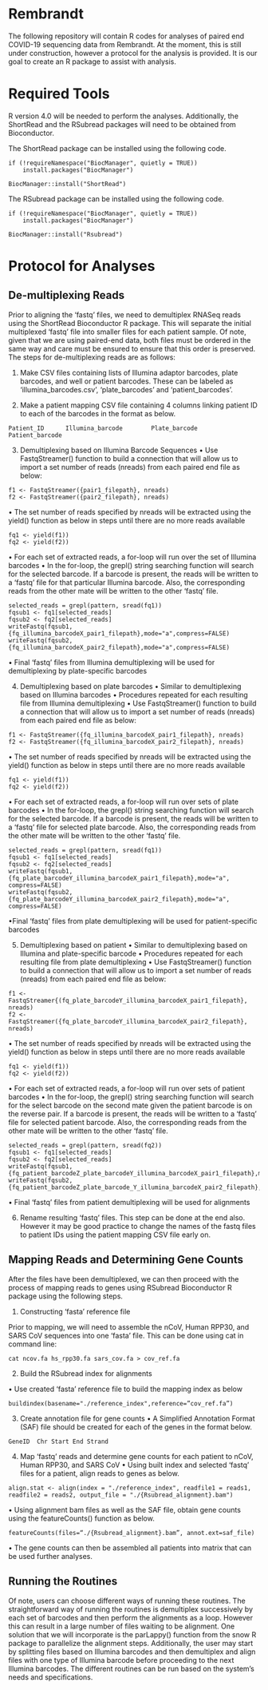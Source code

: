 # Rembrandt


The following repository will contain R codes for analyses of paired end COVID-19 sequencing data from Rembrandt. At the moment, this is still under construction, however a protocol for the analysis is provided. It is our goal to create an R package to assist with analysis. 

# Required Tools

R version 4.0 will be needed to perform the analyses. Additionally, the ShortRead and the RSubread packages will need to be obtained from Bioconductor.

The ShortRead package can be installed using the following code.

```
if (!requireNamespace("BiocManager", quietly = TRUE))
    install.packages("BiocManager")

BiocManager::install("ShortRead")
```

The RSubread package can be installed using the following code.

```
if (!requireNamespace("BiocManager", quietly = TRUE))
    install.packages("BiocManager")

BiocManager::install("Rsubread")
```

# Protocol for Analyses

## De-multiplexing Reads

Prior to aligning the ‘fastq’ files, we need to demultiplex RNASeq reads using the ShortRead Bioconductor R package. This will separate the initial multiplexed ‘fastq’ file into smaller files for each patient sample. Of note, given that we are using paired-end data, both files must be ordered in the same way and care must be ensured to ensure that this order is preserved. The steps for de-multiplexing reads are as follows:

1. Make CSV files containing lists of Illumina adaptor barcodes, plate barcodes, and well or patient barcodes.  These can be labeled as ‘illumina_barcodes.csv’, ‘plate_barcodes’ and ‘patient_barcodes’.

2. Make a patient mapping CSV file containing 4 columns linking patient ID to each of the barcodes in the format as below.
```
Patient_ID		Illumina_barcode		Plate_barcode		Patient_barcode
```
3. Demultiplexing based on Illumina Barcode Sequences
•	Use FastqStreamer() function to build a connection that will allow us to import a set number of reads (nreads) from each paired end file as below:
```
f1 <- FastqStreamer({pair1_filepath}, nreads)
f2 <- FastqStreamer({pair2_filepath}, nreads)
```

•	The set number of reads specified by nreads will be extracted using the yield() function as below in steps until there are no more reads available
```
fq1 <- yield(f1))
fq2 <- yield(f2))
```
•	For each set of extracted reads, a for-loop will run over the set of Illumina barcodes
•	In the for-loop, the grepl() string searching function will search for the selected barcode. If a barcode is present, the reads will be written to a ‘fastq’ file for that particular Illumina barcode.  Also, the corresponding reads from the other mate will be written to the other ‘fastq’ file. 
```
selected_reads = grepl(pattern, sread(fq1))
fqsub1 <- fq1[selected_reads]
fqsub2 <- fq2[selected_reads]
writeFastq(fqsub1,{fq_illumina_barcodeX_pair1_filepath},mode="a",compress=FALSE)
writeFastq(fqsub2,{fq_illumina_barcodeX_pair2_filepath},mode="a",compress=FALSE)
```
•	Final ‘fastq’ files from Illumina demultiplexing will be used for demultiplexing by plate-specific barcodes

4. Demultiplexing based on plate barcodes
•	Similar to demultiplexing based on Illumina barcodes
•	Procedures repeated for each resulting file from Illumina demultiplexing
•	Use FastqStreamer() function to build a connection that will allow us to import a set number of reads (nreads) from each paired end file as below:
```
f1 <- FastqStreamer({fq_illumina_barcodeX_pair1_filepath}, nreads)
f2 <- FastqStreamer({fq_illumina_barcodeX_pair2_filepath}, nreads)
```
•	The set number of reads specified by nreads will be extracted using the yield() function as below in steps until there are no more reads available
```
fq1 <- yield(f1))
fq2 <- yield(f2))
```
•	For each set of extracted reads, a for-loop will run over sets of plate barcodes
•	In the for-loop, the grepl() string searching function will search for the selected barcode. If a barcode is present, the reads will be written to a ‘fastq’ file for selected plate barcode.  Also, the corresponding reads from the other mate will be written to the other ‘fastq’ file. 
```
selected_reads = grepl(pattern, sread(fq1))
fqsub1 <- fq1[selected_reads]
fqsub2 <- fq2[selected_reads]
writeFastq(fqsub1,{fq_plate_barcodeY_illumina_barcodeX_pair1_filepath},mode="a",
compress=FALSE)
writeFastq(fqsub2,{fq_plate_barcodeY_illumina_barcodeX_pair2_filepath},mode="a",
compress=FALSE)
```
•Final ‘fastq’ files from plate demultiplexing will be used for patient-specific barcodes

5. Demultiplexing based on patient
•	Similar to demultiplexing based on Illumina and plate-specific barcode
•	Procedures repeated for each resulting file from plate demultiplexing
•	Use FastqStreamer() function to build a connection that will allow us to import a set number of reads (nreads) from each paired end file as below:
```
f1 <- FastqStreamer{(fq_plate_barcodeY_illumina_barcodeX_pair1_filepath}, nreads)
f2 <- FastqStreamer({fq_plate_barcodeY_illumina_barcodeX_pair2_filepath}, nreads)
```
•	The set number of reads specified by nreads will be extracted using the yield() function as below in steps until there are no more reads available
```
fq1 <- yield(f1))
fq2 <- yield(f2))
```
•	For each set of extracted reads, a for-loop will run over sets of patient barcodes
•	In the for-loop, the grepl() string searching function will search for the select barcode on the second mate given the patient barcode is on the reverse pair. If a barcode is present, the reads will be written to a ‘fastq’ file for selected patient barcode.  Also, the corresponding reads from the other mate will be written to the other ‘fastq’ file. 
```
selected_reads = grepl(pattern, sread(fq2))
fqsub1 <- fq1[selected_reads]
fqsub2 <- fq2[selected_reads]
writeFastq(fqsub1,{fq_patient_barcodeZ_plate_barcodeY_illumina_barcodeX_pair1_filepath},mode="a",compress=FALSE)
writeFastq(fqsub2,{fq_patient_barcodeZ_plate_barcode_Y_illumina_barcodeX_pair2_filepath},mode="a",compress=FALSE)
```
•	Final ‘fastq’ files from patient demultiplexing will be used for alignments

6. Rename resulting ‘fastq’ files. This step can be done at the end also. However it may be good practice to change the names of the fastq files to patient IDs using the patient mapping CSV file early on. 

## Mapping Reads and Determining Gene Counts

After the files have been demultiplexed, we can then proceed with the process of mapping reads to genes using RSubread Bioconductor R package using the following steps. 

1. Constructing ‘fasta’ reference file

Prior to mapping, we will need to assemble the  nCoV, Human RPP30, and SARS CoV sequences into one ‘fasta’ file. This can be done using cat in command line:
```
cat ncov.fa hs_rpp30.fa sars_cov.fa > cov_ref.fa
```
2. Build the RSubread index for alignments

•	Use created ‘fasta’ reference file to build the mapping index as below
```
buildindex(basename="./reference_index",reference=”cov_ref.fa”)
```
3. Create annotation file for gene counts
•	A Simplified Annotation Format (SAF) file should be created for each of the genes in the format below.
```
GeneID  Chr Start End Strand
```

4.  Map ‘fastq’ reads and determine gene counts for each patient to nCoV, Human RPP30, and SARS CoV
•	Using built index and selected ‘fastq’ files for a patient, align reads to genes as below. 
```
align.stat <- align(index = "./reference_index", readfile1 = reads1, readfile2 = reads2, output_file = "./{Rsubread_alignment}.bam")
```
•	Using alignment bam files as well as the SAF file, obtain gene counts using the featureCounts() function as below.  
```
featureCounts(files=“./{Rsubread_alignment}.bam”, annot.ext=saf_file)
```
•	The gene counts can then be assembled all patients into matrix that can be used further analyses.

## Running the Routines

Of note, users can choose different ways of running these routines. The straightforward way of running the routines is demultiplex successively by each set of barcodes and then perform the alignments as a loop. However this can result in a large number of files waiting to be alignment. One solution that we will incorporate is the parLappy() function from the snow R package to parallelize the alignment steps. Additionally, the user may start by splitting files based on Illumina barcodes and then demultiplex and align files with one type of Illumina barcode before proceeding to the next Illumina barcodes. The different routines can be run based on the system’s needs and specifications.  




